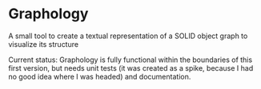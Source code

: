 Graphology
==========

A small tool to create a textual representation of a SOLID object graph to visualize its structure


Current status:
Graphology is fully functional within the boundaries of this first version, but needs unit tests (it was created as a spike, because I had no good idea where I was headed) and documentation.

